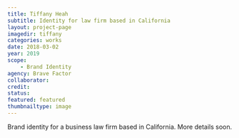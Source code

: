 ```yaml
---
title: Tiffany Heah
subtitle: Identity for law firm based in California
layout: project-page
imagedir: tiffany
categories: works
date: 2018-03-02
year: 2019
scope: 
    - Brand Identity
agency: Brave Factor
collaborator: 
credit: 
status:
featured: featured
thumbnailtype: image
---
```


Brand identity for a business law firm based in California. More details soon.